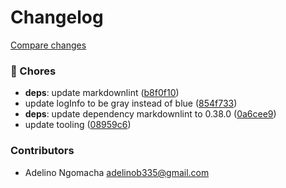 # Changelog

[Compare changes](https://github.com/stacksjs/logsmith/compare/v0.1.8...HEAD)

### 🔧 Chores

- **deps**: update markdownlint ([b8f0f10](https://github.com/stacksjs/logsmith/commit/b8f0f10))
- update logInfo to be gray instead of blue ([854f733](https://github.com/stacksjs/logsmith/commit/854f733))
- **deps**: update dependency markdownlint to 0.38.0 ([0a6cee9](https://github.com/stacksjs/logsmith/commit/0a6cee9))
- update tooling ([08959c6](https://github.com/stacksjs/logsmith/commit/08959c6))

### Contributors

- Adelino Ngomacha <adelinob335@gmail.com>
